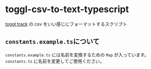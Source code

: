 # toggl-csv-to-text-typescript

[toggl track](https://toggl.com/track/) の csv をいい感じにフォーマットするスクリプト

## `constants.example.ts`について

`constants.example.ts` には名前を変換するための `Map` が入っています。
`constants.ts` に名前を変更してご使用ください。
